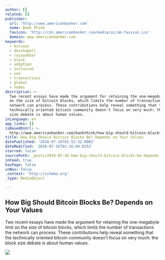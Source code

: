 ```yaml
---
author: []
related: []
publisher:
  url: 'http://www.americanbanker.com'
  name: Bank Think
  favicon: 'http://cdn.americanbanker.com/media/ui/ab-favicon.ico'
  domain: www.americanbanker.com
keywords:
  - bitcoin
  - deschapell
  - rajasekhar
  - block
  - adoption
  - inclusion
  - use
  - transactions
  - global
  - nodes
description: >-
  Two recent essays have made the argument for retaining the one-megabyte limit
  on the size of bitcoin blocks, which limits the number of transactions the
  network can process. These contributions help reveal something that the
  technically oriented bitcoin community doesn't focus on very much: the block
  size debate is about human values.
inLanguage: en
app_links: []
isBasedOnUrl: >-
  http://www.americanbanker.com/bankthink/how-big-should-bitcoin-blocks-be-depends-on-your-values-1090214-1.html
title: How Big Should Bitcoin Blocks Be? Depends on Your Values
datePublished: '2016-07-16T01:52:32.800Z'
dateModified: '2016-07-16T01:16:04.025Z'
starred: false
sourcePath: _posts/2016-07-16-how-big-should-bitcoin-blocks-be-depends-on-your-values.md
inFeed: true
hasPage: false
inNav: false
_context: 'http://schema.org'
_type: MediaObject

---
```

<article style=""><h1>How Big Should Bitcoin Blocks Be? Depends on Your Values</h1><p>Two recent essays have made the argument for retaining the one-megabyte limit on the size of bitcoin blocks, which limits the number of transactions the network can process. These contributions help reveal something that the technically oriented bitcoin community doesn't focus on very much: the block size debate is about human values.</p><img src="http://cdn.americanbanker.com/media/newspics/AB071516HARPER.jpg" /></article>
